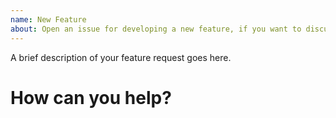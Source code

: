 ```yaml
---
name: New Feature
about: Open an issue for developing a new feature, if you want to discuss approaches or to keep it tracked.
---
```


A brief description of your feature request goes here.

# How can you help?

<!--
If we're going to consider your request, please describe how you are willing to help out, to see the new feature become a reality.

If we can not work on your suggestion, please don't take it personally. Most likely than we think your idea is valid, but we can't find the time to work on it.
-->
